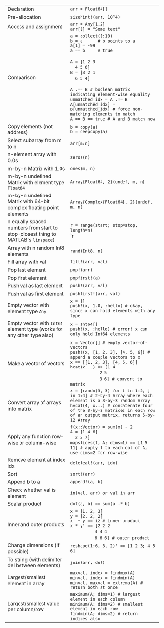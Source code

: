 |                                                                                    |                                                                                                                                                                                                                                                                                                                                                                                            |
| ---------------------------------------------------------------------------------- | ------------------------------------------------------------------------------------------------------------------------------------------------------------------------------------------------------------------------------------------------------------------------------------------------------------------------------------------------------------------------------------------ |
| Declaration                                                                        | `arr = Float64[]`                                                                                                                                                                                                                                                                                                                                                                          |
| Pre-allocation                                                                     | `sizehint!(arr, 10^4)`                                                                                                                                                                                                                                                                                                                                                                     |
| Access and assignment                                                              | `arr = Any[1,2]`<br>`arr[1] = "Some text"`                                                                                                                                                                                                                                                                                                                                                 |
| Comparison                                                                         | `a = collect(1:10)`<br>`b = a      # b points to a`<br>`a[1] = -99`<br>`a == b     # true`<br><br>`A = [1 2 3`<br>&emsp;`4 5 6]`<br>`B = [3 2 1`<br>&emsp;`6 5 4]`<br><br>`A .== B # boolean matrix indicating element-wise equality`<br>`unmatched_idx = A .!= B`<br>`A[unmatched_idx] = B[unmatched_idx] # force non-matching elements to match`<br>`A == B == true # A and B match now` |
| Copy elements (not address)                                                        | `b = copy(a)`<br>`b = deepcopy(a)`                                                                                                                                                                                                                                                                                                                                                         |
| Select subarray from m to n                                                        | `arr[m:n]`                                                                                                                                                                                                                                                                                                                                                                                 |
| n-element array with 0.0s                                                          | `zeros(n)`                                                                                                                                                                                                                                                                                                                                                                                 |
| m-by-n Matrix with 1.0s                                                            | `ones(m, n)`                                                                                                                                                                                                                                                                                                                                                                               |
| m-by-n undefined Matrix with element type `Float64`                                | `Array{Float64, 2}(undef, m, n)`                                                                                                                                                                                                                                                                                                                                                           |
| m-by-n undefined Matrix with 64-bit complex floating point elements                | `Array{Complex{Float64}, 2}(undef, m, n)`                                                                                                                                                                                                                                                                                                                                                  |
| n equally spaced numbers from start to stop (closest thing to MATLAB's `linspace`) | `r = range(start; stop=stop, length=n)`<br>`r |> collect # collect all range elements into a vector`                                                                                                                                                                                                                                                                                       |
| Array with n random Int8 elements                                                  | `rand(Int8, n)`                                                                                                                                                                                                                                                                                                                                                                            |
| Fill array with val                                                                | `fill!(arr, val)`                                                                                                                                                                                                                                                                                                                                                                          |
| Pop last element                                                                   | `pop!(arr)`                                                                                                                                                                                                                                                                                                                                                                                |
| Pop first element                                                                  | `popfirst!(a)`                                                                                                                                                                                                                                                                                                                                                                             |
| Push val as last element                                                           | `push!(arr, val)`                                                                                                                                                                                                                                                                                                                                                                          |
| Push val as first element                                                          | `pushfirst!(arr, val)`                                                                                                                                                                                                                                                                                                                                                                     |
| Empty vector with element type `Any`                                               | `x = []`<br>`push!(x, 1.0, :hello) # okay, since x can hold elements with any type`                                                                                                                                                                                                                                                                                                        |
| Empty vector with `Int64` element type (works for any other type also)             | `x = Int64[]`<br>`push!(x, :hello) # error! x can only hold Int64 elements`                                                                                                                                                                                                                                                                                                                |
| Make a vector of vectors                                                           | `x = Vector[] # empty vector-of-vectors`<br>`push!(x, [1, 2, 3], [4, 5, 6]) # append a couple vectors to x`<br>`x == [[1, 2, 3], [4, 5, 6]]`<br>`hcat(x...) == [1 4`<br>&emsp;&emsp;&emsp;&emsp;&emsp;&emsp;`2 5`<br>&emsp;&emsp;&emsp;&emsp;&emsp;&emsp;`3 6] # convert to matrix`                                                                                                        |
| Convert array of arrays into matrix                                                | `x = [randn(3, 3) for i in 1:2, j in 1:4] # 2-by-4 Array where each element is a 3-by-3 random Array`<br>`hvcat(4, x...) # concatenate four of the 3-by-3 matrices in each row of an output matrix, returns 6-by-12 Array`                                                                                                                                                                 |
| Apply any function row-wise or column-wise                                         | `f(x::Vector) = sum(x) - 2`<br>`A = [1 4 6]`<br>&emsp;`2 3 7]`<br>`mapslices(f, A; dims=1) == [1 5 11] # apply f to each col of A, use dims=2 for row-wise`                                                                                                                                                                                                                                |
| Remove element at index idx                                                        | `deleteat!(arr, idx)`                                                                                                                                                                                                                                                                                                                                                                      |
| Sort                                                                               | `sort!(arr)`                                                                                                                                                                                                                                                                                                                                                                               |
| Append b to a                                                                      | `append!(a, b)`                                                                                                                                                                                                                                                                                                                                                                            |
| Check whether val is element                                                       | `in(val, arr) or val in arr`                                                                                                                                                                                                                                                                                                                                                               |
| Scalar product                                                                     | `dot(a, b) == sum(a .* b)`                                                                                                                                                                                                                                                                                                                                                                 |
| Inner and outer products                                                           | `x = [1, 2, 3]`<br>`y = [2, 2, 2]`<br>`x' * y == 12 # inner product`<br>`x * y' == [2 2 2`<br>&emsp;&emsp;&emsp;&emsp;&emsp;`4 4 4`<br>&emsp;&emsp;&emsp;&emsp;&emsp;`6 6 6] # outer product`<br>                                                                                                                                                                                          |
| Change dimensions (if possible)                                                    | `reshape(1:6, 3, 2)' == [1 2 3; 4 5 6]`                                                                                                                                                                                                                                                                                                                                                    |
| To string (with delimiter del between elements)                                    | `join(arr, del)`                                                                                                                                                                                                                                                                                                                                                                           |
| Largest/smallest element in array                                                  | `maxval, index = findmax(A)`<br>`minval, index = findmin(A)`<br>`minval, maxval = extrema(A) # return both at once`                                                                                                                                                                                                                                                                        |
| Largest/smallest value per column/row                                              | `maximum(A; dims=1) # largest element in each column`<br>`minimum(A; dims=2) # smallest element in each row`<br>`findmin(A; dims=2) # return indices also`                                                                                                                                                                                                                                 |

